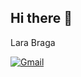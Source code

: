 ## Hi there 👋

Lara Braga

[![Gmail](https://img.shields.io/badge/Gmail-D14836?logo=gmail&logoColor=white)](mailto:llgab08092000@gmail.com)

<!--
**llgab/llgab** is a ✨ _special_ ✨ repository because its `README.md` (this file) appears on your GitHub profile.

Here are some ideas to get you started:

- 🔭 I’m currently working on ...
- 🌱 I’m currently learning ...
- 👯 I’m looking to collaborate on ...
- 🤔 I’m looking for help with ...
- 💬 Ask me about ...
- 📫 How to reach me: ...
- 😄 Pronouns: ...
- ⚡ Fun fact: ...

https://github.com/inttter/md-badges/tree/main
-->
